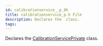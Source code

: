 ```yaml
---
id: calibrationservice__p_8h
title: calibrationservice_p.h File
description: Declares the  class.
tags:
---
```

Declares the [CalibrationServicePrivate](classCalibrationServicePrivate) class.
